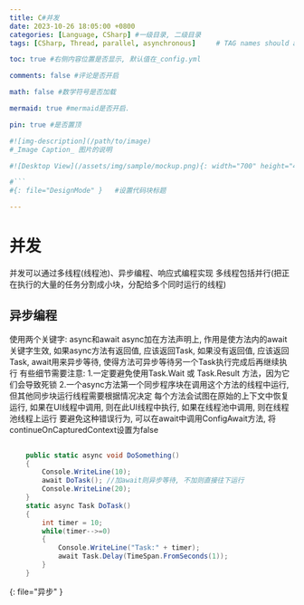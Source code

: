 ```yaml
---
title: C#并发
date: 2023-10-26 18:05:00 +0800
categories: [Language, CSharp] #一级目录, 二级目录
tags: [CSharp, Thread, parallel, asynchronous]     # TAG names should always be lowercase

toc: true #右侧内容位置是否显示, 默认值在_config.yml

comments: false #评论是否开启

math: false #数学符号是否加载

mermaid: true #mermaid是否开启.

pin: true #是否置顶

#![img-description](/path/to/image)
#_Image Caption_ 图片的说明

#![Desktop View](/assets/img/sample/mockup.png){: width="700" height="400" } 设置图片宽高

#```
#{: file="DesignMode" }   #设置代码块标题

---
```


<style>
hr{
  height: 4px;
  width: 100%;
  margin: 0,0,0,0;
  margin - left : auto;
  margin - right : auto;
  opacity: 100%;
  border-top: 1px dashed #ffff0080 !important;
  border-bottom: 1px dashed #00ff0080 !important;
  border-radius: 0px;
}
</style>
# 并发
并发可以通过多线程(线程池)、异步编程、响应式编程实现
多线程包括并行(把正在执行的大量的任务分割成小块，分配给多个同时运行的线程)


## 异步编程
使用两个关键字: async和await
async加在方法声明上, 作用是使方法内的await关键字生效, 如果async方法有返回值, 应该返回Task<T>, 如果没有返回值, 应该返回Task, 
await用来异步等待, 使得方法可异步等待另一个Task执行完成后再继续执行
有些细节需要注意:
1.一定要避免使用Task.Wait 或 Task<T>.Result 方法，因为它们会导致死锁
2.一个async方法第一个同步程序块在调用这个方法的线程中运行, 但其他同步块运行线程需要根据情况决定
  每个方法会试图在原始的上下文中恢复运行, 如果在UI线程中调用, 则在此UI线程中执行, 如果在线程池中调用, 则在线程池线程上运行
  要避免这种错误行为, 可以在await中调用ConfigAwait方法, 将continueOnCapturedContext设置为false

``` c#    
    
    public static async void DoSomething()
    {
        Console.WriteLine(10);
        await DoTask(); //加await则异步等待, 不加则直接往下运行
        Console.WriteLine(20);
    }
    static async Task DoTask() 
    {
        int timer = 10;
        while(timer-->=0)
        {
            Console.WriteLine("Task:" + timer);
            await Task.Delay(TimeSpan.FromSeconds(1));
        } 
    }

```
{: file="异步" }

